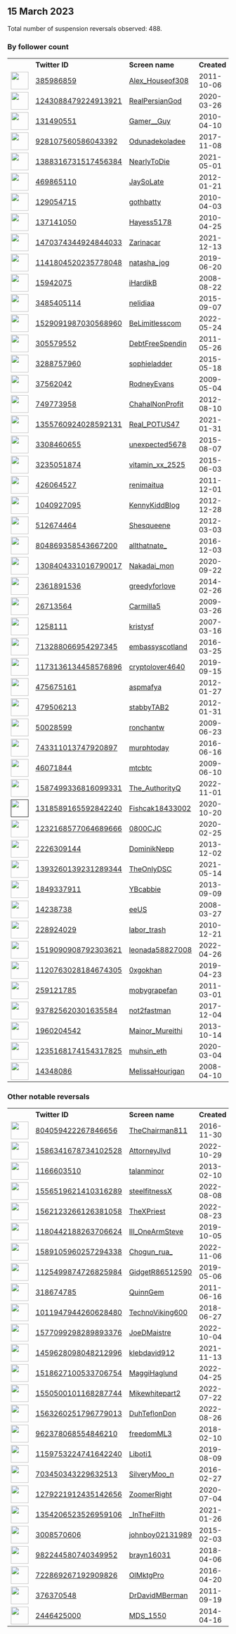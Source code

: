 
## 15 March 2023
Total number of suspension reversals observed: 488.

### By follower count
<table><tr><th></th><th align="left">Twitter ID</th><th align="left">Screen name</th>
<th align="left">Created</th><th align="left">Status</th><th align="left">Suspended</th><th align="left">Followers</th>
<tr><td><a href="https://pbs.twimg.com/profile_images/940252407170179073/2C3lTGT__normal.jpg"><img src="https://pbs.twimg.com/profile_images/940252407170179073/2C3lTGT__normal.jpg" width="40px" height="40px" align="center"/></a></td><td><a href="https://twitter.com/intent/user?user_id=385986859">385986859</a></td><td><a href="https://twitter.com/Alex_Houseof308">Alex_Houseof308</a></td><td>2011-10-06</td><td align="center"></td><td>2022-09-15</td><td>683968</td></tr>
<tr><td><a href="https://pbs.twimg.com/profile_images/1633659503613706243/U0DkGn9q_normal.png"><img src="https://pbs.twimg.com/profile_images/1633659503613706243/U0DkGn9q_normal.png" width="40px" height="40px" align="center"/></a></td><td><a href="https://twitter.com/intent/user?user_id=1243088479224913921">1243088479224913921</a></td><td><a href="https://twitter.com/RealPersianGod">RealPersianGod</a></td><td>2020-03-26</td><td align="center"></td><td>2023-01-12</td><td>199090</td></tr>
<tr><td><a href="https://pbs.twimg.com/profile_images/1519390923217686529/ufM-wAxw_normal.jpg"><img src="https://pbs.twimg.com/profile_images/1519390923217686529/ufM-wAxw_normal.jpg" width="40px" height="40px" align="center"/></a></td><td><a href="https://twitter.com/intent/user?user_id=131490551">131490551</a></td><td><a href="https://twitter.com/Gamer__Guy">Gamer__Guy</a></td><td>2010-04-10</td><td align="center"></td><td>2022-08-10</td><td>137986</td></tr>
<tr><td><a href="https://pbs.twimg.com/profile_images/1379199750159933441/4ezli1aR_normal.jpg"><img src="https://pbs.twimg.com/profile_images/1379199750159933441/4ezli1aR_normal.jpg" width="40px" height="40px" align="center"/></a></td><td><a href="https://twitter.com/intent/user?user_id=928107560586043392">928107560586043392</a></td><td><a href="https://twitter.com/Odunadekoladee">Odunadekoladee</a></td><td>2017-11-08</td><td align="center"></td><td>2022-06-09</td><td>132632</td></tr>
<tr><td><a href="https://pbs.twimg.com/profile_images/1636708498238054402/bPBrXKjs_normal.jpg"><img src="https://pbs.twimg.com/profile_images/1636708498238054402/bPBrXKjs_normal.jpg" width="40px" height="40px" align="center"/></a></td><td><a href="https://twitter.com/intent/user?user_id=1388316731517456384">1388316731517456384</a></td><td><a href="https://twitter.com/NearlyToDie">NearlyToDie</a></td><td>2021-05-01</td><td align="center"></td><td></td><td>106242</td></tr>
<tr><td><a href="https://pbs.twimg.com/profile_images/1623736183447605250/um0ttlwj_normal.jpg"><img src="https://pbs.twimg.com/profile_images/1623736183447605250/um0ttlwj_normal.jpg" width="40px" height="40px" align="center"/></a></td><td><a href="https://twitter.com/intent/user?user_id=469865110">469865110</a></td><td><a href="https://twitter.com/JaySoLate">JaySoLate</a></td><td>2012-01-21</td><td align="center"></td><td></td><td>93739</td></tr>
<tr><td><a href="https://pbs.twimg.com/profile_images/1635608710478274561/qXlRy-Ej_normal.jpg"><img src="https://pbs.twimg.com/profile_images/1635608710478274561/qXlRy-Ej_normal.jpg" width="40px" height="40px" align="center"/></a></td><td><a href="https://twitter.com/intent/user?user_id=129054715">129054715</a></td><td><a href="https://twitter.com/gothbatty">gothbatty</a></td><td>2010-04-03</td><td align="center">🔒</td><td>2022-08-06</td><td>89185</td></tr>
<tr><td><a href="https://pbs.twimg.com/profile_images/1636104641225039877/NMijDuUH_normal.jpg"><img src="https://pbs.twimg.com/profile_images/1636104641225039877/NMijDuUH_normal.jpg" width="40px" height="40px" align="center"/></a></td><td><a href="https://twitter.com/intent/user?user_id=137141050">137141050</a></td><td><a href="https://twitter.com/Hayess5178">Hayess5178</a></td><td>2010-04-25</td><td align="center"></td><td>2023-01-05</td><td>65353</td></tr>
<tr><td><a href="https://pbs.twimg.com/profile_images/1651260832716668928/ad7GFxI9_normal.jpg"><img src="https://pbs.twimg.com/profile_images/1651260832716668928/ad7GFxI9_normal.jpg" width="40px" height="40px" align="center"/></a></td><td><a href="https://twitter.com/intent/user?user_id=1470374344924844033">1470374344924844033</a></td><td><a href="https://twitter.com/Zarinacar">Zarinacar</a></td><td>2021-12-13</td><td align="center"></td><td>2022-10-25</td><td>63671</td></tr>
<tr><td><a href="https://abs.twimg.com/sticky/default_profile_images/default_profile_normal.png"><img src="https://abs.twimg.com/sticky/default_profile_images/default_profile_normal.png" width="40px" height="40px" align="center"/></a></td><td><a href="https://twitter.com/intent/user?user_id=1141804520235778048">1141804520235778048</a></td><td><a href="https://twitter.com/natasha_jog">natasha_jog</a></td><td>2019-06-20</td><td align="center">🔒</td><td></td><td>53794</td></tr>
<tr><td><a href="https://pbs.twimg.com/profile_images/1631596283419938816/E46Z1PpZ_normal.jpg"><img src="https://pbs.twimg.com/profile_images/1631596283419938816/E46Z1PpZ_normal.jpg" width="40px" height="40px" align="center"/></a></td><td><a href="https://twitter.com/intent/user?user_id=15942075">15942075</a></td><td><a href="https://twitter.com/iHardikB">iHardikB</a></td><td>2008-08-22</td><td align="center"></td><td></td><td>51678</td></tr>
<tr><td><a href="https://pbs.twimg.com/profile_images/1646759900079611905/oYntQn2S_normal.jpg"><img src="https://pbs.twimg.com/profile_images/1646759900079611905/oYntQn2S_normal.jpg" width="40px" height="40px" align="center"/></a></td><td><a href="https://twitter.com/intent/user?user_id=3485405114">3485405114</a></td><td><a href="https://twitter.com/nelidiaa">nelidiaa</a></td><td>2015-09-07</td><td align="center"></td><td>2023-03-02</td><td>50542</td></tr>
<tr><td><a href="https://pbs.twimg.com/profile_images/1635274229670383619/7rr2tOK4_normal.jpg"><img src="https://pbs.twimg.com/profile_images/1635274229670383619/7rr2tOK4_normal.jpg" width="40px" height="40px" align="center"/></a></td><td><a href="https://twitter.com/intent/user?user_id=1529091987030568960">1529091987030568960</a></td><td><a href="https://twitter.com/BeLimitlesscom">BeLimitlesscom</a></td><td>2022-05-24</td><td align="center">🚫</td><td>2022-10-07</td><td>49716</td></tr>
<tr><td><a href="https://pbs.twimg.com/profile_images/1371958855668752387/KmpZf0ik_normal.jpg"><img src="https://pbs.twimg.com/profile_images/1371958855668752387/KmpZf0ik_normal.jpg" width="40px" height="40px" align="center"/></a></td><td><a href="https://twitter.com/intent/user?user_id=305579552">305579552</a></td><td><a href="https://twitter.com/DebtFreeSpendin">DebtFreeSpendin</a></td><td>2011-05-26</td><td align="center"></td><td>2022-11-25</td><td>47067</td></tr>
<tr><td><a href="https://pbs.twimg.com/profile_images/1212499442370134019/9cuNn9RW_normal.jpg"><img src="https://pbs.twimg.com/profile_images/1212499442370134019/9cuNn9RW_normal.jpg" width="40px" height="40px" align="center"/></a></td><td><a href="https://twitter.com/intent/user?user_id=3288757960">3288757960</a></td><td><a href="https://twitter.com/sophieladder">sophieladder</a></td><td>2015-05-18</td><td align="center"></td><td>2022-03-05</td><td>32593</td></tr>
<tr><td><a href="https://pbs.twimg.com/profile_images/1138505488797184007/5xiSETlg_normal.jpg"><img src="https://pbs.twimg.com/profile_images/1138505488797184007/5xiSETlg_normal.jpg" width="40px" height="40px" align="center"/></a></td><td><a href="https://twitter.com/intent/user?user_id=37562042">37562042</a></td><td><a href="https://twitter.com/RodneyEvans">RodneyEvans</a></td><td>2009-05-04</td><td align="center"></td><td>2023-03-14</td><td>32396</td></tr>
<tr><td><a href="https://pbs.twimg.com/profile_images/1635269547057098753/5c7dJFpS_normal.jpg"><img src="https://pbs.twimg.com/profile_images/1635269547057098753/5c7dJFpS_normal.jpg" width="40px" height="40px" align="center"/></a></td><td><a href="https://twitter.com/intent/user?user_id=749773958">749773958</a></td><td><a href="https://twitter.com/ChahalNonProfit">ChahalNonProfit</a></td><td>2012-08-10</td><td align="center">🚫</td><td>2022-10-08</td><td>21670</td></tr>
<tr><td><a href="https://pbs.twimg.com/profile_images/1636223371435462656/y8bd5Z95_normal.jpg"><img src="https://pbs.twimg.com/profile_images/1636223371435462656/y8bd5Z95_normal.jpg" width="40px" height="40px" align="center"/></a></td><td><a href="https://twitter.com/intent/user?user_id=1355760924028592131">1355760924028592131</a></td><td><a href="https://twitter.com/Real_POTUS47">Real_POTUS47</a></td><td>2021-01-31</td><td align="center">🚫</td><td></td><td>19324</td></tr>
<tr><td><a href="https://pbs.twimg.com/profile_images/1638448925555453952/qDRVcBKY_normal.jpg"><img src="https://pbs.twimg.com/profile_images/1638448925555453952/qDRVcBKY_normal.jpg" width="40px" height="40px" align="center"/></a></td><td><a href="https://twitter.com/intent/user?user_id=3308460655">3308460655</a></td><td><a href="https://twitter.com/unexpected5678">unexpected5678</a></td><td>2015-08-07</td><td align="center"></td><td></td><td>19016</td></tr>
<tr><td><a href="https://pbs.twimg.com/profile_images/1586747775408295937/e_WN7efX_normal.jpg"><img src="https://pbs.twimg.com/profile_images/1586747775408295937/e_WN7efX_normal.jpg" width="40px" height="40px" align="center"/></a></td><td><a href="https://twitter.com/intent/user?user_id=3235051874">3235051874</a></td><td><a href="https://twitter.com/vitamin_xx_2525">vitamin_xx_2525</a></td><td>2015-06-03</td><td align="center"></td><td>2023-02-14</td><td>18437</td></tr>
<tr><td><a href="https://pbs.twimg.com/profile_images/1062783899313401856/odGixomN_normal.jpg"><img src="https://pbs.twimg.com/profile_images/1062783899313401856/odGixomN_normal.jpg" width="40px" height="40px" align="center"/></a></td><td><a href="https://twitter.com/intent/user?user_id=426064527">426064527</a></td><td><a href="https://twitter.com/renimaitua">renimaitua</a></td><td>2011-12-01</td><td align="center"></td><td>2022-08-06</td><td>15167</td></tr>
<tr><td><a href="https://pbs.twimg.com/profile_images/1097090097940516865/lt-VA1No_normal.jpg"><img src="https://pbs.twimg.com/profile_images/1097090097940516865/lt-VA1No_normal.jpg" width="40px" height="40px" align="center"/></a></td><td><a href="https://twitter.com/intent/user?user_id=1040927095">1040927095</a></td><td><a href="https://twitter.com/KennyKiddBlog">KennyKiddBlog</a></td><td>2012-12-28</td><td align="center"></td><td>2022-02-24</td><td>13134</td></tr>
<tr><td><a href="https://pbs.twimg.com/profile_images/1436278251354214418/stVhy28h_normal.jpg"><img src="https://pbs.twimg.com/profile_images/1436278251354214418/stVhy28h_normal.jpg" width="40px" height="40px" align="center"/></a></td><td><a href="https://twitter.com/intent/user?user_id=512674464">512674464</a></td><td><a href="https://twitter.com/Shesqueene">Shesqueene</a></td><td>2012-03-03</td><td align="center"></td><td>2023-01-28</td><td>12967</td></tr>
<tr><td><a href="https://pbs.twimg.com/profile_images/1650527743535194116/4b32mfI8_normal.jpg"><img src="https://pbs.twimg.com/profile_images/1650527743535194116/4b32mfI8_normal.jpg" width="40px" height="40px" align="center"/></a></td><td><a href="https://twitter.com/intent/user?user_id=804869358543667200">804869358543667200</a></td><td><a href="https://twitter.com/allthatnate_">allthatnate_</a></td><td>2016-12-03</td><td align="center"></td><td></td><td>12632</td></tr>
<tr><td><a href="https://pbs.twimg.com/profile_images/1645026202468470786/tCmLHieK_normal.jpg"><img src="https://pbs.twimg.com/profile_images/1645026202468470786/tCmLHieK_normal.jpg" width="40px" height="40px" align="center"/></a></td><td><a href="https://twitter.com/intent/user?user_id=1308404331016790017">1308404331016790017</a></td><td><a href="https://twitter.com/Nakadai_mon">Nakadai_mon</a></td><td>2020-09-22</td><td align="center"></td><td>2023-02-14</td><td>12071</td></tr>
<tr><td><a href="https://pbs.twimg.com/profile_images/1628451586652491783/b70QrY2M_normal.jpg"><img src="https://pbs.twimg.com/profile_images/1628451586652491783/b70QrY2M_normal.jpg" width="40px" height="40px" align="center"/></a></td><td><a href="https://twitter.com/intent/user?user_id=2361891536">2361891536</a></td><td><a href="https://twitter.com/greedyforlove">greedyforlove</a></td><td>2014-02-26</td><td align="center"></td><td></td><td>11719</td></tr>
<tr><td><a href="https://pbs.twimg.com/profile_images/1479565676050149378/CUx5sRjE_normal.jpg"><img src="https://pbs.twimg.com/profile_images/1479565676050149378/CUx5sRjE_normal.jpg" width="40px" height="40px" align="center"/></a></td><td><a href="https://twitter.com/intent/user?user_id=26713564">26713564</a></td><td><a href="https://twitter.com/Carmilla5">Carmilla5</a></td><td>2009-03-26</td><td align="center"></td><td>2022-03-02</td><td>11093</td></tr>
<tr><td><a href="https://pbs.twimg.com/profile_images/1469374687385849859/KLTqClxU_normal.jpg"><img src="https://pbs.twimg.com/profile_images/1469374687385849859/KLTqClxU_normal.jpg" width="40px" height="40px" align="center"/></a></td><td><a href="https://twitter.com/intent/user?user_id=1258111">1258111</a></td><td><a href="https://twitter.com/kristysf">kristysf</a></td><td>2007-03-16</td><td align="center"></td><td>2022-11-26</td><td>10287</td></tr>
<tr><td><a href="https://pbs.twimg.com/profile_images/1636105866603528193/-S6ttCRw_normal.jpg"><img src="https://pbs.twimg.com/profile_images/1636105866603528193/-S6ttCRw_normal.jpg" width="40px" height="40px" align="center"/></a></td><td><a href="https://twitter.com/intent/user?user_id=713288066954297345">713288066954297345</a></td><td><a href="https://twitter.com/embassyscotland">embassyscotland</a></td><td>2016-03-25</td><td align="center"></td><td>2022-09-19</td><td>10061</td></tr>
<tr><td><a href="https://pbs.twimg.com/profile_images/1650655955154247681/e8uHVhyc_normal.jpg"><img src="https://pbs.twimg.com/profile_images/1650655955154247681/e8uHVhyc_normal.jpg" width="40px" height="40px" align="center"/></a></td><td><a href="https://twitter.com/intent/user?user_id=1173136134458576896">1173136134458576896</a></td><td><a href="https://twitter.com/cryptolover4640">cryptolover4640</a></td><td>2019-09-15</td><td align="center"></td><td>2023-02-14</td><td>10036</td></tr>
<tr><td><a href="https://pbs.twimg.com/profile_images/1633929738543669251/OBs2uBwm_normal.jpg"><img src="https://pbs.twimg.com/profile_images/1633929738543669251/OBs2uBwm_normal.jpg" width="40px" height="40px" align="center"/></a></td><td><a href="https://twitter.com/intent/user?user_id=475675161">475675161</a></td><td><a href="https://twitter.com/aspmafya">aspmafya</a></td><td>2012-01-27</td><td align="center"></td><td>2022-06-28</td><td>9860</td></tr>
<tr><td><a href="https://pbs.twimg.com/profile_images/1479084074362974210/28Empdq7_normal.jpg"><img src="https://pbs.twimg.com/profile_images/1479084074362974210/28Empdq7_normal.jpg" width="40px" height="40px" align="center"/></a></td><td><a href="https://twitter.com/intent/user?user_id=479506213">479506213</a></td><td><a href="https://twitter.com/stabbyTAB2">stabbyTAB2</a></td><td>2012-01-31</td><td align="center"></td><td>2022-08-19</td><td>8544</td></tr>
<tr><td><a href="https://pbs.twimg.com/profile_images/541206054193745920/_hRaPgKR_normal.png"><img src="https://pbs.twimg.com/profile_images/541206054193745920/_hRaPgKR_normal.png" width="40px" height="40px" align="center"/></a></td><td><a href="https://twitter.com/intent/user?user_id=50028599">50028599</a></td><td><a href="https://twitter.com/ronchantw">ronchantw</a></td><td>2009-06-23</td><td align="center"></td><td>2023-01-09</td><td>8188</td></tr>
<tr><td><a href="https://pbs.twimg.com/profile_images/820850993751429121/dV6w1XJh_normal.jpg"><img src="https://pbs.twimg.com/profile_images/820850993751429121/dV6w1XJh_normal.jpg" width="40px" height="40px" align="center"/></a></td><td><a href="https://twitter.com/intent/user?user_id=743311013747920897">743311013747920897</a></td><td><a href="https://twitter.com/murphtoday">murphtoday</a></td><td>2016-06-16</td><td align="center"></td><td>2022-02-14</td><td>7372</td></tr>
<tr><td><a href="https://pbs.twimg.com/profile_images/1643628746757341189/DLliFpwc_normal.jpg"><img src="https://pbs.twimg.com/profile_images/1643628746757341189/DLliFpwc_normal.jpg" width="40px" height="40px" align="center"/></a></td><td><a href="https://twitter.com/intent/user?user_id=46071844">46071844</a></td><td><a href="https://twitter.com/mtcbtc">mtcbtc</a></td><td>2009-06-10</td><td align="center"></td><td>2022-03-07</td><td>7277</td></tr>
<tr><td><a href="https://pbs.twimg.com/profile_images/1587499597630705664/0bxqNGTl_normal.jpg"><img src="https://pbs.twimg.com/profile_images/1587499597630705664/0bxqNGTl_normal.jpg" width="40px" height="40px" align="center"/></a></td><td><a href="https://twitter.com/intent/user?user_id=1587499336816099331">1587499336816099331</a></td><td><a href="https://twitter.com/The_AuthorityQ">The_AuthorityQ</a></td><td>2022-11-01</td><td align="center"></td><td>2022-11-03</td><td>7138</td></tr>
<tr><td><a href=""><img src="" width="40px" height="40px" align="center"/></a></td><td><a href="https://twitter.com/intent/user?user_id=1318589165592842240">1318589165592842240</a></td><td><a href="https://twitter.com/Fishcak18433002">Fishcak18433002</a></td><td>2020-10-20</td><td align="center"></td><td>2023-02-28</td><td>5937</td></tr>
<tr><td><a href="https://pbs.twimg.com/profile_images/1651038959013601282/lkRfCZrw_normal.jpg"><img src="https://pbs.twimg.com/profile_images/1651038959013601282/lkRfCZrw_normal.jpg" width="40px" height="40px" align="center"/></a></td><td><a href="https://twitter.com/intent/user?user_id=1232168577064689666">1232168577064689666</a></td><td><a href="https://twitter.com/0800CJC">0800CJC</a></td><td>2020-02-25</td><td align="center"></td><td>2023-02-24</td><td>5611</td></tr>
<tr><td><a href="https://pbs.twimg.com/profile_images/1239210632383250432/4LsRtart_normal.jpg"><img src="https://pbs.twimg.com/profile_images/1239210632383250432/4LsRtart_normal.jpg" width="40px" height="40px" align="center"/></a></td><td><a href="https://twitter.com/intent/user?user_id=2226309144">2226309144</a></td><td><a href="https://twitter.com/DominikNepp">DominikNepp</a></td><td>2013-12-02</td><td align="center"></td><td>2022-12-23</td><td>4884</td></tr>
<tr><td><a href="https://pbs.twimg.com/profile_images/1393267289601060864/wadNlvOp_normal.jpg"><img src="https://pbs.twimg.com/profile_images/1393267289601060864/wadNlvOp_normal.jpg" width="40px" height="40px" align="center"/></a></td><td><a href="https://twitter.com/intent/user?user_id=1393260139231289344">1393260139231289344</a></td><td><a href="https://twitter.com/TheOnlyDSC">TheOnlyDSC</a></td><td>2021-05-14</td><td align="center"></td><td></td><td>4657</td></tr>
<tr><td><a href="https://pbs.twimg.com/profile_images/1635998438952247296/qE7P7W1j_normal.jpg"><img src="https://pbs.twimg.com/profile_images/1635998438952247296/qE7P7W1j_normal.jpg" width="40px" height="40px" align="center"/></a></td><td><a href="https://twitter.com/intent/user?user_id=1849337911">1849337911</a></td><td><a href="https://twitter.com/YBcabbie">YBcabbie</a></td><td>2013-09-09</td><td align="center"></td><td></td><td>4630</td></tr>
<tr><td><a href="https://pbs.twimg.com/profile_images/1635776914341150721/MaZ1Hmha_normal.jpg"><img src="https://pbs.twimg.com/profile_images/1635776914341150721/MaZ1Hmha_normal.jpg" width="40px" height="40px" align="center"/></a></td><td><a href="https://twitter.com/intent/user?user_id=14238738">14238738</a></td><td><a href="https://twitter.com/eeUS">eeUS</a></td><td>2008-03-27</td><td align="center"></td><td></td><td>4291</td></tr>
<tr><td><a href="https://pbs.twimg.com/profile_images/1258996476539072512/lIMt1qiP_normal.jpg"><img src="https://pbs.twimg.com/profile_images/1258996476539072512/lIMt1qiP_normal.jpg" width="40px" height="40px" align="center"/></a></td><td><a href="https://twitter.com/intent/user?user_id=228924029">228924029</a></td><td><a href="https://twitter.com/labor_trash">labor_trash</a></td><td>2010-12-21</td><td align="center">🔒</td><td></td><td>3862</td></tr>
<tr><td><a href="https://pbs.twimg.com/profile_images/1519845873932455936/YafPH5a9_normal.jpg"><img src="https://pbs.twimg.com/profile_images/1519845873932455936/YafPH5a9_normal.jpg" width="40px" height="40px" align="center"/></a></td><td><a href="https://twitter.com/intent/user?user_id=1519090908792303621">1519090908792303621</a></td><td><a href="https://twitter.com/leonada58827008">leonada58827008</a></td><td>2022-04-26</td><td align="center"></td><td>2022-09-25</td><td>3765</td></tr>
<tr><td><a href="https://pbs.twimg.com/profile_images/1647536879330369537/Rp_eliv1_normal.jpg"><img src="https://pbs.twimg.com/profile_images/1647536879330369537/Rp_eliv1_normal.jpg" width="40px" height="40px" align="center"/></a></td><td><a href="https://twitter.com/intent/user?user_id=1120763028184674305">1120763028184674305</a></td><td><a href="https://twitter.com/0xgokhan">0xgokhan</a></td><td>2019-04-23</td><td align="center"></td><td>2023-02-10</td><td>3750</td></tr>
<tr><td><a href="https://pbs.twimg.com/profile_images/3665252677/a435ab8944dd47e0f7179c480bc8cbbe_normal.jpeg"><img src="https://pbs.twimg.com/profile_images/3665252677/a435ab8944dd47e0f7179c480bc8cbbe_normal.jpeg" width="40px" height="40px" align="center"/></a></td><td><a href="https://twitter.com/intent/user?user_id=259121785">259121785</a></td><td><a href="https://twitter.com/mobygrapefan">mobygrapefan</a></td><td>2011-03-01</td><td align="center"></td><td>2022-07-09</td><td>3736</td></tr>
<tr><td><a href="https://pbs.twimg.com/profile_images/972958182690652161/b25ItV0i_normal.jpg"><img src="https://pbs.twimg.com/profile_images/972958182690652161/b25ItV0i_normal.jpg" width="40px" height="40px" align="center"/></a></td><td><a href="https://twitter.com/intent/user?user_id=937825620301635584">937825620301635584</a></td><td><a href="https://twitter.com/not2fastman">not2fastman</a></td><td>2017-12-04</td><td align="center"></td><td></td><td>3700</td></tr>
<tr><td><a href="https://pbs.twimg.com/profile_images/1642233345873526790/Jq8VxeJT_normal.jpg"><img src="https://pbs.twimg.com/profile_images/1642233345873526790/Jq8VxeJT_normal.jpg" width="40px" height="40px" align="center"/></a></td><td><a href="https://twitter.com/intent/user?user_id=1960204542">1960204542</a></td><td><a href="https://twitter.com/Mainor_Mureithi">Mainor_Mureithi</a></td><td>2013-10-14</td><td align="center"></td><td>2022-07-18</td><td>3605</td></tr>
<tr><td><a href="https://pbs.twimg.com/profile_images/1636384698917335045/ek_LXgHC_normal.jpg"><img src="https://pbs.twimg.com/profile_images/1636384698917335045/ek_LXgHC_normal.jpg" width="40px" height="40px" align="center"/></a></td><td><a href="https://twitter.com/intent/user?user_id=1235168174154317825">1235168174154317825</a></td><td><a href="https://twitter.com/muhsin_eth">muhsin_eth</a></td><td>2020-03-04</td><td align="center"></td><td>2022-05-09</td><td>3546</td></tr>
<tr><td><a href="https://pbs.twimg.com/profile_images/1375507917777076224/d6N0uYjK_normal.jpg"><img src="https://pbs.twimg.com/profile_images/1375507917777076224/d6N0uYjK_normal.jpg" width="40px" height="40px" align="center"/></a></td><td><a href="https://twitter.com/intent/user?user_id=14348086">14348086</a></td><td><a href="https://twitter.com/MelissaHourigan">MelissaHourigan</a></td><td>2008-04-10</td><td align="center"></td><td>2022-09-13</td><td>3169</td></tr>
</table>

### Other notable reversals
<table><tr><th></th><th align="left">Twitter ID</th><th align="left">Screen name</th>
<th align="left">Created</th><th align="left">Status</th><th align="left">Suspended</th><th align="left">Followers</th>
<tr><td><a href="https://pbs.twimg.com/profile_images/804770419420999680/xS-8gI4X_normal.jpg"><img src="https://pbs.twimg.com/profile_images/804770419420999680/xS-8gI4X_normal.jpg" width="40px" height="40px" align="center"/></a></td><td><a href="https://twitter.com/intent/user?user_id=804059422267846656">804059422267846656</a></td><td><a href="https://twitter.com/TheChairman811">TheChairman811</a></td><td>2016-11-30</td><td align="center"></td><td>2023-02-09</td><td>172</td></tr>
<tr><td><a href="https://pbs.twimg.com/profile_images/1586341813534826498/OzXPKQBZ_normal.jpg"><img src="https://pbs.twimg.com/profile_images/1586341813534826498/OzXPKQBZ_normal.jpg" width="40px" height="40px" align="center"/></a></td><td><a href="https://twitter.com/intent/user?user_id=1586341678734102528">1586341678734102528</a></td><td><a href="https://twitter.com/AttorneyJlvd">AttorneyJlvd</a></td><td>2022-10-29</td><td align="center"></td><td>2022-11-11</td><td>43</td></tr>
<tr><td><a href="https://pbs.twimg.com/profile_images/3269126229/0b0047180d97a8ce3bab332d12643b3f_normal.jpeg"><img src="https://pbs.twimg.com/profile_images/3269126229/0b0047180d97a8ce3bab332d12643b3f_normal.jpeg" width="40px" height="40px" align="center"/></a></td><td><a href="https://twitter.com/intent/user?user_id=1166603510">1166603510</a></td><td><a href="https://twitter.com/talanminor">talanminor</a></td><td>2013-02-10</td><td align="center"></td><td>2023-02-20</td><td>2748</td></tr>
<tr><td><a href="https://pbs.twimg.com/profile_images/1622603924590002181/rJo3nRGy_normal.jpg"><img src="https://pbs.twimg.com/profile_images/1622603924590002181/rJo3nRGy_normal.jpg" width="40px" height="40px" align="center"/></a></td><td><a href="https://twitter.com/intent/user?user_id=1556519621410316289">1556519621410316289</a></td><td><a href="https://twitter.com/steelfitnessX">steelfitnessX</a></td><td>2022-08-08</td><td align="center"></td><td>2023-02-10</td><td>2768</td></tr>
<tr><td><a href="https://pbs.twimg.com/profile_images/1612649743095631873/g4lggefy_normal.jpg"><img src="https://pbs.twimg.com/profile_images/1612649743095631873/g4lggefy_normal.jpg" width="40px" height="40px" align="center"/></a></td><td><a href="https://twitter.com/intent/user?user_id=1562123266126381058">1562123266126381058</a></td><td><a href="https://twitter.com/TheXPriest">TheXPriest</a></td><td>2022-08-23</td><td align="center"></td><td>2023-02-27</td><td>1354</td></tr>
<tr><td><a href="https://pbs.twimg.com/profile_images/1403172092183564292/ZXD90xW3_normal.jpg"><img src="https://pbs.twimg.com/profile_images/1403172092183564292/ZXD90xW3_normal.jpg" width="40px" height="40px" align="center"/></a></td><td><a href="https://twitter.com/intent/user?user_id=1180442188263706624">1180442188263706624</a></td><td><a href="https://twitter.com/III_OneArmSteve">III_OneArmSteve</a></td><td>2019-10-05</td><td align="center">🚫</td><td>2022-12-12</td><td>384</td></tr>
<tr><td><a href="https://pbs.twimg.com/profile_images/1589106224901013506/E15cR8If_normal.jpg"><img src="https://pbs.twimg.com/profile_images/1589106224901013506/E15cR8If_normal.jpg" width="40px" height="40px" align="center"/></a></td><td><a href="https://twitter.com/intent/user?user_id=1589105960257294338">1589105960257294338</a></td><td><a href="https://twitter.com/Chogun_rua_">Chogun_rua_</a></td><td>2022-11-06</td><td align="center"></td><td>2022-12-26</td><td>79</td></tr>
<tr><td><a href="https://pbs.twimg.com/profile_images/1620259135366234118/vB2u1l6g_normal.jpg"><img src="https://pbs.twimg.com/profile_images/1620259135366234118/vB2u1l6g_normal.jpg" width="40px" height="40px" align="center"/></a></td><td><a href="https://twitter.com/intent/user?user_id=1125499874726825984">1125499874726825984</a></td><td><a href="https://twitter.com/GidgetR86512590">GidgetR86512590</a></td><td>2019-05-06</td><td align="center"></td><td>2023-02-24</td><td>192</td></tr>
<tr><td><a href="https://pbs.twimg.com/profile_images/1646064731558408193/UeaTBULM_normal.jpg"><img src="https://pbs.twimg.com/profile_images/1646064731558408193/UeaTBULM_normal.jpg" width="40px" height="40px" align="center"/></a></td><td><a href="https://twitter.com/intent/user?user_id=318674785">318674785</a></td><td><a href="https://twitter.com/QuinnGem">QuinnGem</a></td><td>2011-06-16</td><td align="center"></td><td>2023-01-02</td><td>1724</td></tr>
<tr><td><a href="https://pbs.twimg.com/profile_images/1637409179043340291/xyjMfWFa_normal.jpg"><img src="https://pbs.twimg.com/profile_images/1637409179043340291/xyjMfWFa_normal.jpg" width="40px" height="40px" align="center"/></a></td><td><a href="https://twitter.com/intent/user?user_id=1011947944260628480">1011947944260628480</a></td><td><a href="https://twitter.com/TechnoViking600">TechnoViking600</a></td><td>2018-06-27</td><td align="center"></td><td>2022-12-30</td><td>358</td></tr>
<tr><td><a href="https://pbs.twimg.com/profile_images/1577099546777231360/TYtd9wFI_normal.jpg"><img src="https://pbs.twimg.com/profile_images/1577099546777231360/TYtd9wFI_normal.jpg" width="40px" height="40px" align="center"/></a></td><td><a href="https://twitter.com/intent/user?user_id=1577099298289893376">1577099298289893376</a></td><td><a href="https://twitter.com/JoeDMaistre">JoeDMaistre</a></td><td>2022-10-04</td><td align="center"></td><td>2023-02-22</td><td>202</td></tr>
<tr><td><a href="https://pbs.twimg.com/profile_images/1459628150057488387/bhTq5LuP_normal.jpg"><img src="https://pbs.twimg.com/profile_images/1459628150057488387/bhTq5LuP_normal.jpg" width="40px" height="40px" align="center"/></a></td><td><a href="https://twitter.com/intent/user?user_id=1459628098048212996">1459628098048212996</a></td><td><a href="https://twitter.com/klebdavid912">klebdavid912</a></td><td>2021-11-13</td><td align="center"></td><td>2023-02-26</td><td>98</td></tr>
<tr><td><a href="https://pbs.twimg.com/profile_images/1524736797217067008/Mw4IX9je_normal.jpg"><img src="https://pbs.twimg.com/profile_images/1524736797217067008/Mw4IX9je_normal.jpg" width="40px" height="40px" align="center"/></a></td><td><a href="https://twitter.com/intent/user?user_id=1518627100533706754">1518627100533706754</a></td><td><a href="https://twitter.com/MaggiHaglund">MaggiHaglund</a></td><td>2022-04-25</td><td align="center"></td><td>2022-12-29</td><td>689</td></tr>
<tr><td><a href="https://pbs.twimg.com/profile_images/1580312313223061504/02PxxtDb_normal.jpg"><img src="https://pbs.twimg.com/profile_images/1580312313223061504/02PxxtDb_normal.jpg" width="40px" height="40px" align="center"/></a></td><td><a href="https://twitter.com/intent/user?user_id=1550500101168287744">1550500101168287744</a></td><td><a href="https://twitter.com/Mikewhitepart2">Mikewhitepart2</a></td><td>2022-07-22</td><td align="center"></td><td>2022-11-14</td><td>113</td></tr>
<tr><td><a href="https://pbs.twimg.com/profile_images/1636153177673277447/GNbqV3Th_normal.jpg"><img src="https://pbs.twimg.com/profile_images/1636153177673277447/GNbqV3Th_normal.jpg" width="40px" height="40px" align="center"/></a></td><td><a href="https://twitter.com/intent/user?user_id=1563260251796779013">1563260251796779013</a></td><td><a href="https://twitter.com/DuhTeflonDon">DuhTeflonDon</a></td><td>2022-08-26</td><td align="center"></td><td>2023-02-20</td><td>270</td></tr>
<tr><td><a href="https://pbs.twimg.com/profile_images/1650314574837559296/gLJtkRYp_normal.jpg"><img src="https://pbs.twimg.com/profile_images/1650314574837559296/gLJtkRYp_normal.jpg" width="40px" height="40px" align="center"/></a></td><td><a href="https://twitter.com/intent/user?user_id=962378068554846210">962378068554846210</a></td><td><a href="https://twitter.com/freedomML3">freedomML3</a></td><td>2018-02-10</td><td align="center"></td><td>2022-12-30</td><td>591</td></tr>
<tr><td><a href="https://pbs.twimg.com/profile_images/1606387847849775110/nuoWbFh4_normal.jpg"><img src="https://pbs.twimg.com/profile_images/1606387847849775110/nuoWbFh4_normal.jpg" width="40px" height="40px" align="center"/></a></td><td><a href="https://twitter.com/intent/user?user_id=1159753224741642240">1159753224741642240</a></td><td><a href="https://twitter.com/Liboti1">Liboti1</a></td><td>2019-08-09</td><td align="center"></td><td>2023-02-05</td><td>1831</td></tr>
<tr><td><a href="https://pbs.twimg.com/profile_images/1385024540816773122/2d-CDKuB_normal.jpg"><img src="https://pbs.twimg.com/profile_images/1385024540816773122/2d-CDKuB_normal.jpg" width="40px" height="40px" align="center"/></a></td><td><a href="https://twitter.com/intent/user?user_id=703450343229632513">703450343229632513</a></td><td><a href="https://twitter.com/SilveryMoo_n">SilveryMoo_n</a></td><td>2016-02-27</td><td align="center"></td><td>2023-02-20</td><td>263</td></tr>
<tr><td><a href="https://pbs.twimg.com/profile_images/1572375105681891328/Agwhz2Lk_normal.jpg"><img src="https://pbs.twimg.com/profile_images/1572375105681891328/Agwhz2Lk_normal.jpg" width="40px" height="40px" align="center"/></a></td><td><a href="https://twitter.com/intent/user?user_id=1279221912435142656">1279221912435142656</a></td><td><a href="https://twitter.com/ZoomerRight">ZoomerRight</a></td><td>2020-07-04</td><td align="center"></td><td>2022-12-27</td><td>133</td></tr>
<tr><td><a href="https://pbs.twimg.com/profile_images/1540367141626695685/-XbwXVWJ_normal.jpg"><img src="https://pbs.twimg.com/profile_images/1540367141626695685/-XbwXVWJ_normal.jpg" width="40px" height="40px" align="center"/></a></td><td><a href="https://twitter.com/intent/user?user_id=1354206523526959106">1354206523526959106</a></td><td><a href="https://twitter.com/_InTheFilth">_InTheFilth</a></td><td>2021-01-26</td><td align="center"></td><td>2022-12-13</td><td>19</td></tr>
<tr><td><a href="https://pbs.twimg.com/profile_images/1597729338014765056/pc8Y--Nu_normal.jpg"><img src="https://pbs.twimg.com/profile_images/1597729338014765056/pc8Y--Nu_normal.jpg" width="40px" height="40px" align="center"/></a></td><td><a href="https://twitter.com/intent/user?user_id=3008570606">3008570606</a></td><td><a href="https://twitter.com/johnboy02131989">johnboy02131989</a></td><td>2015-02-03</td><td align="center"></td><td>2022-12-12</td><td>200</td></tr>
<tr><td><a href="https://abs.twimg.com/sticky/default_profile_images/default_profile_normal.png"><img src="https://abs.twimg.com/sticky/default_profile_images/default_profile_normal.png" width="40px" height="40px" align="center"/></a></td><td><a href="https://twitter.com/intent/user?user_id=982244580740349952">982244580740349952</a></td><td><a href="https://twitter.com/brayn16031">brayn16031</a></td><td>2018-04-06</td><td align="center">🔒</td><td>2022-12-13</td><td>6</td></tr>
<tr><td><a href="https://pbs.twimg.com/profile_images/854097902360305664/QqjVoRLs_normal.jpg"><img src="https://pbs.twimg.com/profile_images/854097902360305664/QqjVoRLs_normal.jpg" width="40px" height="40px" align="center"/></a></td><td><a href="https://twitter.com/intent/user?user_id=722869267192909826">722869267192909826</a></td><td><a href="https://twitter.com/OlMktgPro">OlMktgPro</a></td><td>2016-04-20</td><td align="center"></td><td>2022-10-15</td><td>2726</td></tr>
<tr><td><a href="https://pbs.twimg.com/profile_images/1474061973218373636/uwdYGq00_normal.jpg"><img src="https://pbs.twimg.com/profile_images/1474061973218373636/uwdYGq00_normal.jpg" width="40px" height="40px" align="center"/></a></td><td><a href="https://twitter.com/intent/user?user_id=376370548">376370548</a></td><td><a href="https://twitter.com/DrDavidMBerman">DrDavidMBerman</a></td><td>2011-09-19</td><td align="center"></td><td>2023-02-22</td><td>1048</td></tr>
<tr><td><a href="https://pbs.twimg.com/profile_images/1191926083903340544/jIKOtDIx_normal.jpg"><img src="https://pbs.twimg.com/profile_images/1191926083903340544/jIKOtDIx_normal.jpg" width="40px" height="40px" align="center"/></a></td><td><a href="https://twitter.com/intent/user?user_id=2446425000">2446425000</a></td><td><a href="https://twitter.com/MDS_1550">MDS_1550</a></td><td>2014-04-16</td><td align="center"></td><td>2023-02-20</td><td>168</td></tr>
</table>
